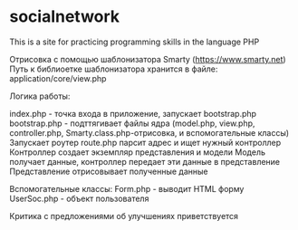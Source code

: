 # socialnetwork
This is a site for practicing programming skills in the language PHP

Отрисовка с помощью шаблонизатора Smarty (https://www.smarty.net)
Путь к библиоетке шаблонизатора хранится в файле: application/core/view.php

Логика работы:

index.php - точка входа в приложение, запускает bootstrap.php
bootstrap.php - подттягивает файлы ядра (model.php, view.php, controller.php, Smarty.class.php-отрисовка, и вспомогательные классы)
Запускает роутер
route.php парсит адрес и ищет нужный контроллер
Контроллер создает экземпляр представления и модели
Модель получает данные, контроллер передает эти данные в представление
Представление отрисовывает полученные данные

Вспомогательные классы:
Form.php - выводит HTML форму
UserSoc.php - объект пользователя

Критика с предложениями об улучшениях приветствуется
